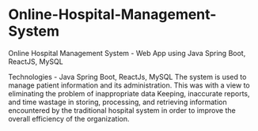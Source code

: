 # Online-Hospital-Management-System
Online Hospital Management System - Web App using Java Spring Boot, ReactJS, MySQL

Technologies - Java Spring Boot, ReactJs, MySQL
The system is used to manage patient information and its administration. This was with a view to eliminating the problem of inappropriate data Keeping, inaccurate reports, and time wastage in storing, processing, and retrieving information encountered by the traditional hospital system in order to improve the overall efficiency of the organization.
